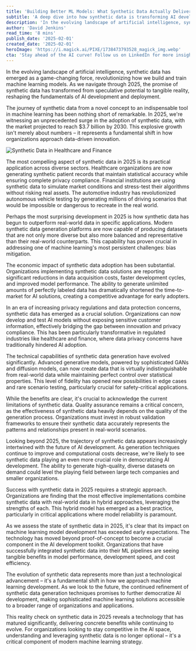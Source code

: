 ```yaml
---
title: 'Building Better ML Models: What Synthetic Data Actually Delivers in 2025'
subtitle: 'A deep dive into how synthetic data is transforming AI development'
description: 'In the evolving landscape of artificial intelligence, synthetic data has emerged as a game-changing force, revolutionizing how we build and train machine learning models. As we navigate through 2025, the promise of synthetic data has transformed from speculative potential to tangible reality, reshaping the fundamentals of AI development and deployment.'
author: 'David Jenkins'
read_time: '8 mins'
publish_date: '2025-02-01'
created_date: '2025-02-01'
heroImage: 'https://i.magick.ai/PIXE/1738473793528_magick_img.webp'
cta: 'Stay ahead of the AI curve! Follow us on LinkedIn for more insights into how synthetic data and machine learning are reshaping the future of technology.'
---
```


In the evolving landscape of artificial intelligence, synthetic data has emerged as a game-changing force, revolutionizing how we build and train machine learning models. As we navigate through 2025, the promise of synthetic data has transformed from speculative potential to tangible reality, reshaping the fundamentals of AI development and deployment.

The journey of synthetic data from a novel concept to an indispensable tool in machine learning has been nothing short of remarkable. In 2025, we're witnessing an unprecedented surge in the adoption of synthetic data, with the market projected to reach $3.7 billion by 2030. This explosive growth isn't merely about numbers – it represents a fundamental shift in how organizations approach data-driven innovation.

![Synthetic Data in Healthcare and Finance](https://i.magick.ai/PIXE/1738473793532_magick_img.webp)

The most compelling aspect of synthetic data in 2025 is its practical application across diverse sectors. Healthcare organizations are now generating synthetic patient records that maintain statistical accuracy while ensuring complete privacy compliance. Financial institutions are using synthetic data to simulate market conditions and stress-test their algorithms without risking real assets. The automotive industry has revolutionized autonomous vehicle testing by generating millions of driving scenarios that would be impossible or dangerous to recreate in the real world.

Perhaps the most surprising development in 2025 is how synthetic data has begun to outperform real-world data in specific applications. Modern synthetic data generation platforms are now capable of producing datasets that are not only more diverse but also more balanced and representative than their real-world counterparts. This capability has proven crucial in addressing one of machine learning's most persistent challenges: bias mitigation.

The economic impact of synthetic data adoption has been substantial. Organizations implementing synthetic data solutions are reporting significant reductions in data acquisition costs, faster development cycles, and improved model performance. The ability to generate unlimited amounts of perfectly labeled data has dramatically shortened the time-to-market for AI solutions, creating a competitive advantage for early adopters.

In an era of increasing privacy regulations and data protection concerns, synthetic data has emerged as a crucial solution. Organizations can now develop and test AI models without exposing sensitive customer information, effectively bridging the gap between innovation and privacy compliance. This has been particularly transformative in regulated industries like healthcare and finance, where data privacy concerns have traditionally hindered AI adoption.

The technical capabilities of synthetic data generation have evolved significantly. Advanced generative models, powered by sophisticated GANs and diffusion models, can now create data that is virtually indistinguishable from real-world data while maintaining perfect control over statistical properties. This level of fidelity has opened new possibilities in edge cases and rare scenario testing, particularly crucial for safety-critical applications.

While the benefits are clear, it's crucial to acknowledge the current limitations of synthetic data. Quality assurance remains a critical concern, as the effectiveness of synthetic data heavily depends on the quality of the generation process. Organizations must invest in robust validation frameworks to ensure their synthetic data accurately represents the patterns and relationships present in real-world scenarios.

Looking beyond 2025, the trajectory of synthetic data appears increasingly intertwined with the future of AI development. As generation techniques continue to improve and computational costs decrease, we're likely to see synthetic data playing an even more crucial role in democratizing AI development. The ability to generate high-quality, diverse datasets on demand could level the playing field between large tech companies and smaller organizations.

Success with synthetic data in 2025 requires a strategic approach. Organizations are finding that the most effective implementations combine synthetic data with real-world data in hybrid approaches, leveraging the strengths of each. This hybrid model has emerged as a best practice, particularly in critical applications where model reliability is paramount.

As we assess the state of synthetic data in 2025, it's clear that its impact on machine learning model development has exceeded early expectations. The technology has moved beyond proof-of-concept to become a crucial component in the AI development toolkit. Organizations that have successfully integrated synthetic data into their ML pipelines are seeing tangible benefits in model performance, development speed, and cost efficiency.

The evolution of synthetic data represents more than just a technological advancement – it's a fundamental shift in how we approach machine learning development. As we look to the future, the continued refinement of synthetic data generation techniques promises to further democratize AI development, making sophisticated machine learning solutions accessible to a broader range of organizations and applications.

This reality check on synthetic data in 2025 reveals a technology that has matured significantly, delivering concrete benefits while continuing to evolve. For organizations looking to stay competitive in the AI space, understanding and leveraging synthetic data is no longer optional – it's a critical component of modern machine learning strategy.
